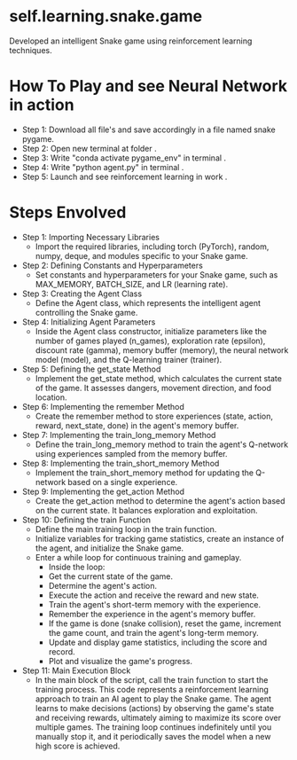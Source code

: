 # self.learning.snake.game
Developed an intelligent Snake game  using reinforcement learning techniques.
# How To Play and see Neural Network in action
* Step 1: Download all file's and save accordingly in a file named snake pygame.
* Step 2: Open new terminal at folder .
* Step 3: Write "conda activate pygame_env" in terminal .
* Step 4: Write "python agent.py" in terminal .
* Step 5: Launch and see reinforcement learning in work .

# Steps Envolved 
* Step 1: Importing Necessary Libraries
    * Import the required libraries, including torch (PyTorch), random, numpy, deque, and modules specific to your Snake game.
* Step 2: Defining Constants and Hyperparameters
    * Set constants and hyperparameters for your Snake game, such as MAX_MEMORY, BATCH_SIZE, and LR (learning rate).
* Step 3: Creating the Agent Class
    * Define the Agent class, which represents the intelligent agent controlling the Snake game.
* Step 4: Initializing Agent Parameters
    * Inside the Agent class constructor, initialize parameters like the number of games played (n_games), exploration rate (epsilon), discount rate (gamma), memory buffer (memory), the neural network model (model), and the Q-learning trainer (trainer).
* Step 5: Defining the get_state Method
    * Implement the get_state method, which calculates the current state of the game. It assesses dangers, movement direction, and food location.
* Step 6: Implementing the remember Method
    * Create the remember method to store experiences (state, action, reward, next_state, done) in the agent's memory buffer.
* Step 7: Implementing the train_long_memory Method
    * Define the train_long_memory method to train the agent's Q-network using experiences sampled from the memory buffer.
* Step 8: Implementing the train_short_memory Method
    * Implement the train_short_memory method for updating the Q-network based on a single experience.
* Step 9: Implementing the get_action Method
    * Create the get_action method to determine the agent's action based on the current state. It balances exploration and exploitation.
* Step 10: Defining the train Function
    * Define the main training loop in the train function.
    * Initialize variables for tracking game statistics, create an instance of the agent, and initialize the Snake game.
    * Enter a while loop for continuous training and gameplay.
        * Inside the loop:
        * Get the current state of the game.
        * Determine the agent's action.
        * Execute the action and receive the reward and new state.
        * Train the agent's short-term memory with the experience.
        * Remember the experience in the agent's memory buffer.
        * If the game is done (snake collision), reset the game, increment the game count, and train the agent's long-term memory.
        * Update and display game statistics, including the score and record.
        * Plot and visualize the game's progress.
* Step 11: Main Execution Block
    * In the main block of the script, call the train function to start the training process.
This code represents a reinforcement learning approach to train an AI agent to play the Snake game. The agent learns to make decisions (actions) by observing the game's state and receiving rewards, ultimately aiming to maximize its score over multiple games. The training loop continues indefinitely until you manually stop it, and it periodically saves the model when a new high score is achieved.

